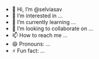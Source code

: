 - 👋 Hi, I’m @selviasav
- 👀 I’m interested in ...
- 🌱 I’m currently learning ...
- 💞️ I’m looking to collaborate on ...
- 📫 How to reach me ...
- 😄 Pronouns: ...
- ⚡ Fun fact: ...

<!---
selviasav/selviasav is a ✨ special ✨ repository because its `README.md` (this file) appears on your GitHub profile.
You can click the Preview link to take a look at your changes.
--->
